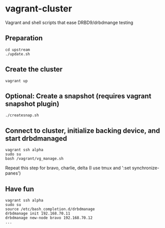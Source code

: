 # vagrant-cluster
Vagrant and shell scripts that ease DRBD9/drbdmange testing

## Preparation
```
cd upstream
./update.sh
```

## Create the cluster
```
vagrant up
```

## Optional: Create a snapshot (requires vagrant snapshot plugin)
```
./createsnap.sh
```

## Connect to cluster, initialize backing device, and start drbdmanaged
```
vagrant ssh alpha
sudo su
bash /vagrant/vg_manage.sh
```
Repeat this step for bravo, charlie, delta (I use tmux and ':set synchronize-panes')

## Have fun
```
vagrant ssh alpha
sudo su
source /etc/bash_completion.d/drbdmanage
drbdmanage init 192.168.70.11
drbdmanage new-node bravo 192.168.70.12
...
```
